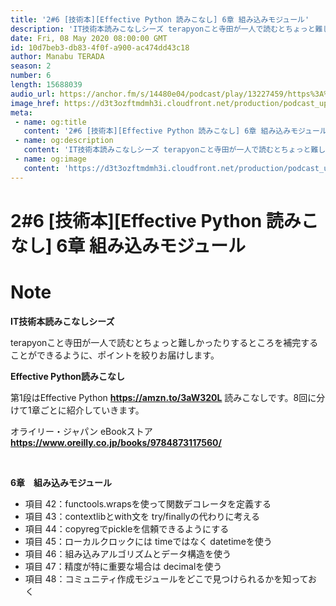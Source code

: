 ```yaml
---
title: '2#6 [技術本][Effective Python 読みこなし] 6章 組み込みモジュール'
description: 'IT技術本読みこなしシーズ terapyonこと寺田が一人で読むとちょっと難しかったりするところを補完することができるように、ポイントを絞りお届けします。 Effective Python読みこなし '
date: Fri, 08 May 2020 08:00:00 GMT
id: 10d7beb3-db83-4f0f-a900-ac474dd43c18
author: Manabu TERADA
season: 2
number: 6
length: 15688039
audio_url: https://anchor.fm/s/14480e04/podcast/play/13227459/https%3A%2F%2Fd3ctxlq1ktw2nl.cloudfront.net%2Fproduction%2F2020-4-3%2F69746458-48000-2-a0f0164f54ee5.mp3
image_href: https://d3t3ozftmdmh3i.cloudfront.net/production/podcast_uploaded_episode/3302665/3302665-1588492573890-cf68173f79ed8.jpg
meta:
 - name: og:title
   content: '2#6 [技術本][Effective Python 読みこなし] 6章 組み込みモジュール'
 - name: og:description
   content: 'IT技術本読みこなしシーズ terapyonこと寺田が一人で読むとちょっと難しかったりするところを補完することができるように、ポイントを絞りお届けします。 Effective Python読みこなし '
 - name: og:image
   content: 'https://d3t3ozftmdmh3i.cloudfront.net/production/podcast_uploaded_episode/3302665/3302665-1588492573890-cf68173f79ed8.jpg'
---
```

# 2#6 [技術本][Effective Python 読みこなし] 6章 組み込みモジュール

<DisplayDate :dateStr="'Fri, 08 May 2020 08:00:00 GMT'" />
<DisplaySeason :season="2" :topic="6" />


# Note

<p><strong>IT技術本読みこなしシーズ</strong></p>
<p>terapyonこと寺田が一人で読むとちょっと難しかったりするところを補完することができるように、ポイントを絞りお届けします。</p>
<p><strong>Effective Python読みこなし</strong></p>
<p>第1段はEffective Python <a href="https://amzn.to/3aW320L" rel="noreferrer nofollow noopener" target="_blank"><strong>https://amzn.to/3aW320L</strong></a> 読みこなしです。8回に分けて1章ごとに紹介していきます。</p>
<p>オライリー・ジャパン eBookストア <a href="https://www.oreilly.co.jp/books/9784873117560/" rel="noreferrer nofollow noopener" target="_blank"><strong>https://www.oreilly.co.jp/books/9784873117560/</strong></a></p>
<p><br></p>
<p><strong>6章　組み込みモジュール</strong></p>
<ul>
 <li>項目 42：functools.wrapsを使って関数デコレータを定義する</li>
 <li>項目 43：contextlibとwith文を try/finallyの代わりに考える</li>
 <li>項目 44：copyregでpickleを信頼できるようにする</li>
 <li>項目 45：ローカルクロックには timeではなく datetimeを使う</li>
  <li>項目 46：組み込みアルゴリズムとデータ構造を使う</li>
  <li>項目 47：精度が特に重要な場合は decimalを使う</li>
  <li>項目 48：コミュニティ作成モジュールをどこで見つけられるかを知っておく</li>
</ul>



<Player title="2#6 [技術本][Effective Python 読みこなし] 6章 組み込みモジュール" 
  audio_url="https://anchor.fm/s/14480e04/podcast/play/13227459/https%3A%2F%2Fd3ctxlq1ktw2nl.cloudfront.net%2Fproduction%2F2020-4-3%2F69746458-48000-2-a0f0164f54ee5.mp3" 
  image_href="https://d3t3ozftmdmh3i.cloudfront.net/production/podcast_uploaded_episode/3302665/3302665-1588492573890-cf68173f79ed8.jpg" 
/>

